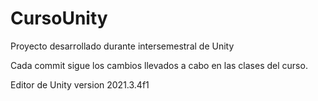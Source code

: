 # CursoUnity
Proyecto desarrollado durante intersemestral de Unity

Cada commit sigue los cambios llevados a cabo en las clases del curso.

Editor de Unity version 2021.3.4f1 
